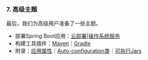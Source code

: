 ### 7. 高级主题

最后，我们为高级用户准备了一些主题。

- 部署Spring Boot应用：[云部署](http://docs.spring.io/spring-boot/docs/current-SNAPSHOT/reference/htmlsingle/#cloud-deployment)|[操作系统服务](http://docs.spring.io/spring-boot/docs/current-SNAPSHOT/reference/htmlsingle/#deployment-service)
- 构建工具插件：[Maven](http://docs.spring.io/spring-boot/docs/current-SNAPSHOT/reference/htmlsingle/#build-tool-plugins-maven-plugin)｜[Gradle](http://docs.spring.io/spring-boot/docs/current-SNAPSHOT/reference/htmlsingle/#build-tool-plugins-gradle-plugin)
- 附录：[应用属性](http://docs.spring.io/spring-boot/docs/current-SNAPSHOT/reference/htmlsingle/#common-application-properties)｜[Auto-configuration类](http://docs.spring.io/spring-boot/docs/current-SNAPSHOT/reference/htmlsingle/#auto-configuration-classes)｜[可执行Jars](http://docs.spring.io/spring-boot/docs/current-SNAPSHOT/reference/htmlsingle/#executable-jar)
